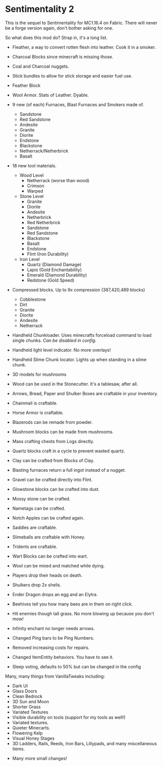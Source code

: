 # Sentimentality 2

This is the sequel to Sentimentality for MC1.16.4 on Fabric. There will never be a forge version again, don't bother asking for one.

So what does this mod do? Strap in, it's a long list.
* Fleather, a way to convert rotten flesh into leather. Cook it in a smoker.
* Charcoal Blocks since minecraft is missing those.
* Coal and Charcoal nuggets.
* Stick bundles to allow for stick storage and easier fuel use.
* Feather Block
* Wool Armor. Stats of Leather. Dyable.
* 9 new (of each) Furnaces, Blast Furnaces and Smokers made of.
  * Sandstone
  * Red Sandstone
  * Andesite
  * Granite
  * Diorite
  * Endstone
  * Blackstone
  * Netherrack/Netherbrick
  * Basalt

* 18 new tool materials.
  * Wood Level
    * Netherrack (worse than wood)
    * Crimson
    * Warped
  * Stone Level
    * Granite
    * Diorite
    * Andesite
    * Netherbrick
    * Red Netherbrick
    * Sandstone
    * Red Sandstone
    * Blackstone
    * Basalt
    * Endstone
    * Flint (Iron Durability)
  * Iron Level
    * Quartz (Diamond Damage)
    * Lapis (Gold Enchantability)
    * Emerald (Diamond Durability)
    * Redstone (Gold Speed)
* Compressed blocks. Up to 9x compression (387,420,489 blocks)
  * Cobblestone
  * Dirt
  * Granite
  * Diorite
  * Andesite
  * Netherrack
* Handheld Chunkloader. Uses minecrafts forceload command to load single chunks. _Can be disabled in config._
* Handheld light level indicator. No more overlays!
* Handheld Slime Chunk locator. Lights up when standing in a slime chunk.
* 3D models for mushrooms
* Wood can be used in the Stonecutter. It's a tablesaw, after all.
* Arrows, Bread, Paper and Shulker Boxes are craftable in your inventory.
* Chainmail is craftable.
* Horse Armor is craftable.
* Blazerods can be remade from powder.
* Mushroom blocks can be made from mushrooms.
* Mass crafting chests from Logs directly.
* Quartz blocks craft in a cycle to prevent wasted quartz.
* Clay can be crafted from Blocks of Clay.
* Blasting furnaces return a full ingot instead of a nugget.
* Gravel can be crafted directly into Flint.
* Glowstone blocks can be crafted into dust.
* Mossy stone can be crafted.
* Nametags can be crafted.
* Notch Apples can be crafted again.
* Saddles are craftable.
* Slimeballs are craftable with Honey.
* Tridents are craftable.
* Wart Blocks can be crafted into wart.
* Wool can be mixed and matched while dying.
* Players drop their heads on death.
* Shulkers drop 2x shells.
* Ender Dragon drops an egg and an Elytra.
* Beehives tell you how many bees are in them on right click.
* Hit enemies though tall grass. No more blowing up because you don't mow!
* Infinity enchant no longer needs arrows.
* Changed Ping bars to be Ping Numbers.
* Removed increasing costs for repairs.
* Changed ItemEntity behaviors. You have to see it.
* Sleep voting, defaults to 50% but can be changed in the config

Many, many things from VanillaTweaks including:
* Dark UI
* Glass Doors
* Clean Bedrock
* 3D Sun and Moon
* Shorter Grass
* Variated Textures
* Visible durability on tools (support for my tools as well!)
* Variated textures.
* Quieter Minecarts.
* Flowering Kelp
* Visual Honey Stages
* 3D Ladders, Rails, Reeds, Iron Bars, Lillypads, and many miscellaneous items.
+ Many more small changes!

